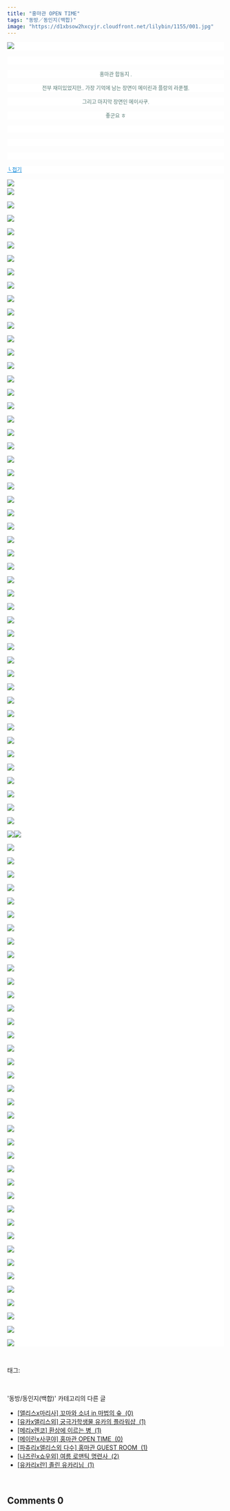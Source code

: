 ```yaml
---
title: "홍마관 OPEN TIME"
tags: "동방／동인지(백합)"
image: "https://d1xbsow2hxcyjr.cloudfront.net/lilybin/1155/001.jpg"
---
```

<div class="article">
<div class="area_view">
<p style="text-align: justify; background: white"><img src="{{ site.imgserver10 }}/lilybin/1155/001.jpg"/><span style="color:#557a74; font-family:돋움; font-size:9pt"> 
</span></p><p style="text-align: justify; background: white"> 
 </p><p style="text-align: center; background: white"><span style="color:#557a74; font-family:돋움; font-size:9pt">홍마관 합동지 .
</span></p><p style="text-align: center; background: white"><span style="color:#557a74; font-family:돋움; font-size:9pt">전부 재미있었지만.. 가장 기억에 남는 장면이 메이린과 플랑의 라푼젤.
</span></p><p style="text-align: center; background: white"><span style="color:#557a74; font-family:돋움; font-size:9pt">그리고 마지막 장면인 메이사쿠.
</span></p><p style="text-align: center; background: white"><span style="color:#557a74; font-family:돋움; font-size:9pt">좋군요 ㅎ
</span></p><p style="text-align: center; background: white"> 
 </p><p style="text-align: justify; background: white"> 
 </p><p style="text-align: justify; background: white"> 
 </p><p style="text-align: justify; background: white"><a href="http://blog.naver.com/PostView.nhn?blogId=cjb0236&amp;logNo=150140356010&amp;parentCategoryNo=&amp;categoryNo=41&amp;viewDate=&amp;isShowPopularPosts=false&amp;from=postView"><span style="color:#0482d6; font-family:돋움; font-size:9pt; text-decoration:underline">└ 접기</span></a><span style="color:#557a74; font-family:돋움; font-size:9pt">
</span></p><p style="text-align: justify; background: white"><img src="{{ site.imgserver10 }}/lilybin/1155/002.jpg"/><span style="color:#557a74; font-family:돋움; font-size:9pt"><br/><img src="{{ site.imgserver10 }}/lilybin/1155/003.jpg"/><br/><br/><img src="{{ site.imgserver10 }}/lilybin/1155/004.jpg"/><br/><br/><img src="{{ site.imgserver10 }}/lilybin/1155/005.jpg"/><br/><br/><img src="{{ site.imgserver10 }}/lilybin/1155/006.jpg"/><br/><br/><img src="{{ site.imgserver10 }}/lilybin/1155/007.jpg"/><br/><br/><img src="{{ site.imgserver10 }}/lilybin/1155/008.jpg"/><br/><br/><img src="{{ site.imgserver10 }}/lilybin/1155/009.jpg"/><br/><br/><img src="{{ site.imgserver10 }}/lilybin/1155/010.jpg"/><br/><br/><img src="{{ site.imgserver10 }}/lilybin/1155/011.jpg"/><br/><br/><img src="{{ site.imgserver10 }}/lilybin/1155/012.jpg"/><br/><br/><img src="{{ site.imgserver10 }}/lilybin/1155/013.jpg"/><br/><br/><img src="{{ site.imgserver10 }}/lilybin/1155/014.jpg"/><br/><br/><img src="{{ site.imgserver10 }}/lilybin/1155/015.jpg"/><br/><br/><img src="{{ site.imgserver10 }}/lilybin/1155/016.jpg"/><br/><br/><img src="{{ site.imgserver10 }}/lilybin/1155/017.jpg"/><br/><br/><img src="{{ site.imgserver10 }}/lilybin/1155/018.jpg"/><br/><br/><img src="{{ site.imgserver10 }}/lilybin/1155/019.jpg"/><br/><br/><img src="{{ site.imgserver10 }}/lilybin/1155/020.jpg"/><br/><br/><img src="{{ site.imgserver10 }}/lilybin/1155/021.jpg"/><br/><br/><img src="{{ site.imgserver10 }}/lilybin/1155/022.jpg"/><br/><br/><img src="{{ site.imgserver10 }}/lilybin/1155/023.jpg"/><br/><br/><img src="{{ site.imgserver10 }}/lilybin/1155/024.jpg"/><br/><br/><img src="{{ site.imgserver10 }}/lilybin/1155/025.jpg"/><br/><br/><img src="{{ site.imgserver10 }}/lilybin/1155/026.jpg"/><br/><br/><img src="{{ site.imgserver10 }}/lilybin/1155/027.jpg"/><br/><br/><img src="{{ site.imgserver10 }}/lilybin/1155/028.jpg"/><br/><br/><img src="{{ site.imgserver10 }}/lilybin/1155/029.jpg"/><br/><br/><img src="{{ site.imgserver10 }}/lilybin/1155/030.jpg"/><br/><br/><img src="{{ site.imgserver10 }}/lilybin/1155/031.jpg"/><br/><br/><img src="{{ site.imgserver10 }}/lilybin/1155/032.jpg"/><br/><br/><img src="{{ site.imgserver10 }}/lilybin/1155/033.jpg"/><br/><br/><img src="{{ site.imgserver10 }}/lilybin/1155/034.jpg"/><br/><br/><img src="{{ site.imgserver10 }}/lilybin/1155/035.jpg"/><br/><br/><img src="{{ site.imgserver10 }}/lilybin/1155/036.jpg"/><br/><br/><img src="{{ site.imgserver10 }}/lilybin/1155/037.jpg"/><br/><br/><img src="{{ site.imgserver10 }}/lilybin/1155/038.jpg"/><br/><br/><img src="{{ site.imgserver10 }}/lilybin/1155/039.jpg"/><br/><br/><img src="{{ site.imgserver10 }}/lilybin/1155/040.jpg"/><br/><br/><img src="{{ site.imgserver10 }}/lilybin/1155/041.jpg"/><br/><br/><img src="{{ site.imgserver10 }}/lilybin/1155/042.jpg"/><br/><br/><img src="{{ site.imgserver10 }}/lilybin/1155/043.jpg"/><br/><br/><img src="{{ site.imgserver10 }}/lilybin/1155/044.jpg"/><br/><br/><img src="{{ site.imgserver10 }}/lilybin/1155/045.jpg"/><br/><br/><img src="{{ site.imgserver10 }}/lilybin/1155/046.jpg"/><br/><br/><img src="{{ site.imgserver10 }}/lilybin/1155/047.jpg"/><br/><br/><img src="{{ site.imgserver10 }}/lilybin/1155/048.jpg"/><br/><br/><img src="{{ site.imgserver10 }}/lilybin/1155/049.jpg"/><br/><br/><img src="{{ site.imgserver10 }}/lilybin/1155/050.jpg"/><br/><br/><img src="{{ site.imgserver10 }}/lilybin/1155/051.jpg"/><img src="{{ site.imgserver10 }}/lilybin/1155/052.jpg"/><br/><br/><img src="{{ site.imgserver10 }}/lilybin/1155/053.jpg"/><br/><br/><img src="{{ site.imgserver10 }}/lilybin/1155/054.jpg"/><br/><br/><img src="{{ site.imgserver10 }}/lilybin/1155/055.jpg"/><br/><br/><img src="{{ site.imgserver10 }}/lilybin/1155/056.jpg"/><br/><br/><img src="{{ site.imgserver10 }}/lilybin/1155/057.jpg"/><br/><br/><img src="{{ site.imgserver10 }}/lilybin/1155/058.jpg"/><br/><br/><img src="{{ site.imgserver10 }}/lilybin/1155/059.jpg"/><br/><br/><img src="{{ site.imgserver10 }}/lilybin/1155/060.jpg"/><br/><br/><img src="{{ site.imgserver10 }}/lilybin/1155/061.jpg"/><br/><br/><img src="{{ site.imgserver10 }}/lilybin/1155/062.jpg"/><br/><br/><img src="{{ site.imgserver10 }}/lilybin/1155/063.jpg"/><br/><br/><img src="{{ site.imgserver10 }}/lilybin/1155/064.jpg"/><br/><br/><img src="{{ site.imgserver10 }}/lilybin/1155/065.jpg"/><br/><br/><img src="{{ site.imgserver10 }}/lilybin/1155/066.jpg"/><br/><br/><img src="{{ site.imgserver10 }}/lilybin/1155/067.jpg"/><br/><br/><img src="{{ site.imgserver10 }}/lilybin/1155/068.jpg"/><br/><br/><img src="{{ site.imgserver10 }}/lilybin/1155/069.jpg"/><br/><br/><img src="{{ site.imgserver10 }}/lilybin/1155/070.jpg"/><br/><br/><img src="{{ site.imgserver10 }}/lilybin/1155/071.jpg"/><br/><br/><img src="{{ site.imgserver10 }}/lilybin/1155/072.jpg"/><br/><br/><img src="{{ site.imgserver10 }}/lilybin/1155/073.jpg"/><br/><br/><img src="{{ site.imgserver10 }}/lilybin/1155/074.jpg"/><br/><br/><img src="{{ site.imgserver10 }}/lilybin/1155/075.jpg"/><br/><br/><img src="{{ site.imgserver10 }}/lilybin/1155/076.jpg"/><br/><br/><img src="{{ site.imgserver10 }}/lilybin/1155/077.jpg"/><br/><br/><img src="{{ site.imgserver10 }}/lilybin/1155/078.jpg"/><br/><br/><img src="{{ site.imgserver10 }}/lilybin/1155/079.jpg"/><br/><br/><img src="{{ site.imgserver10 }}/lilybin/1155/080.jpg"/><br/><br/><img src="{{ site.imgserver10 }}/lilybin/1155/081.jpg"/><br/><br/><img src="{{ site.imgserver10 }}/lilybin/1155/082.jpg"/><br/><br/><img src="{{ site.imgserver10 }}/lilybin/1155/083.jpg"/><br/><br/><img src="{{ site.imgserver10 }}/lilybin/1155/084.jpg"/><br/><br/><img src="{{ site.imgserver10 }}/lilybin/1155/085.jpg"/><br/><br/><img src="{{ site.imgserver10 }}/lilybin/1155/086.jpg"/><br/><br/><img src="{{ site.imgserver10 }}/lilybin/1155/087.jpg"/><br/><br/><img src="{{ site.imgserver10 }}/lilybin/1155/088.jpg"/><br/><br/><img src="{{ site.imgserver10 }}/lilybin/1155/089.jpg"/><br/><br/><img src="{{ site.imgserver10 }}/lilybin/1155/090.jpg"/>
</span></p>
</div></div><br/>
<div class="tagTrail">
<p>태그: </p>
<ul>
</ul>
</div><br/>
<div class="another">
<p>'동방/동인지(백합)' 카테고리의 다른 글</p>
<ul>
<li><a href="/lilybin_1158">
[앨리스x마리사] 꼬마와 소녀 in 마법의 숲  (0)
</a></li>
<li><a href="/lilybin_1157">
[유카x앨리스외] 궁극가학생물 유카의 플라워샵  (1)
</a></li>
<li><a href="/lilybin_1156">
[메리x렌코] 환상에 이르는 병  (1)
</a></li>
<li><a href="/lilybin_1155">
[메이린x사쿠야] 홍마관 OPEN TIME  (0)
</a></li>
<li><a href="/lilybin_1154">
[파츄리x앨리스외 다수] 홍마관 GUEST ROOM  (1)
</a></li>
<li><a href="/lilybin_1153">
[나즈린x쇼우외] 여름 로맨틱 명련사  (2)
</a></li>
<li><a href="/lilybin_1152">
[유카리x란] 졸린 유카리님  (1)
</a></li>
</ul>
</div><br/>
<div class="comment">
<h2 class="bold">Comments <span id="commentCount1155">0</span></h2>
<div style="clear:both;">
<div id="entry1155Comment" style="display:block">
</div>
</div>
</div><br/>
<br/>
<p id="refer"></p>
<br/>

